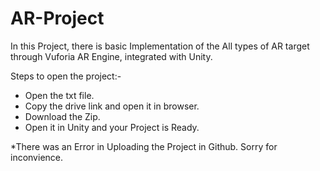 # AR-Project
In this Project, there is basic Implementation of the All types of AR target through Vuforia AR Engine, integrated with Unity.


Steps to open the project:- 
- Open the txt file.
- Copy the drive link and open it in browser.
- Download the Zip.
- Open it in Unity and your Project is Ready.

*There was an Error in Uploading the Project in Github. Sorry for inconvience.
